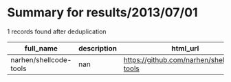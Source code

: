 
# Summary for results/2013/07/01
    
1 records found after deduplication

| full_name | description | html_url | matched_list | matched_count | pushed_at | size | stargazers_count | language | forks_count | vul_ids |
|------------------------|---------------|-------------------------------------------|----------------|-----------------|---------------------------|--------|--------------------|------------|---------------|-----------|
| narhen/shellcode-tools | nan | https://github.com/narhen/shellcode-tools | ['shellcode'] | 1 | 2013-07-01 09:21:19+00:00 | 108 | 0 | C | 0 | [] |
